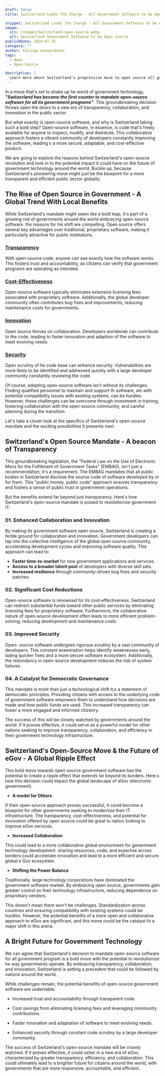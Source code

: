 ```yaml
---
draft: false
title: Switzerland Leads the Charge - All Government Software to be Open Source

snippet: Switzerland Leads the Charge - All Government Software to be Open Source
image:
  src: /images/Switzerland-open-source.webp
  alt: Switzerland Government Software to be Open Source
publishDate: 2024-07-25
category: ""
author: Kalinga Gunwardhana
tags:
  - News
  - Open-Source

description: |
  Learn more about Switzerland's progressive move to open source all government software. Stay ahead of the curve with insights.
---
```


In a move that's set to shake up he world of government technology, **_"Switzerland has become the first counter to mandate open-source software for all its government programs"_**. This groundbreaking decision throws open the doors to a new ers of transparency, collaboration, and innovation in the public sector.

But what exactly is open-source software, and why is Switzerland taking such a bold step? Open-source software, in essence, is code that's freely available for anyone to inspect, modify, and distribute. This collaborative approach fosters a vibrant community of developers constantly improving the software, leading o a more secure, adaptable, and cost-effective product.

We are going to explore the reasons behind Switzerland's open-source revolution and look in to the potential impact it could have on the future of government technology around the world. Buckle up, because Switzerland's pioneering move might just be the blueprint for a more transparent and efficient public sector globally.

## The Rise of Open Source in Government - A Global Trend With Local Benefits

While Switzerland's mandate might seem like a bold leap, it's part of a growing rnd of governments around the world embracing open-source software. the reasons for his shift are compelling. Open source offers several key advantages over traditional, proprietary software, making it particularly attractive for public institutions.

### <ins>**Transparency**</ins>

With open-source code, anyone can see exactly how the software works. This fosters trust and accountability, as citizens can verify that government programs are operating as intended.


### <ins>**Cost-Effectiveness**</ins>

Open-source software typically eliminates extensive licensing fees associated with proprietary software. Additionally, the global developer community often contributes bug fixes and improvements, reducing maintenance costs for governments.

### <ins>**Innovation**</ins>

Open source thrives on collaboration. Developers worldwide can contribute to the code, leading to faster innovation and adaption of the software to meet evolving needs.

### <ins>**Security**</ins>

Open scrutiny of he code base can enhance security. Vulnerabilities are more likely to be identified and addressed quickly with a large developer community constantly reviewing the code.

Of course, adopting open-source software isn't without its challenges. Finding qualified personnel to maintain and support th software, aln with potential compatibility issues with existing systems, can be hurdles. However, these challenges can be overcome through investment in training, fostering collaboration with the open-source community, and careful planning during the transition.

Let's take a closer look at the specifics of Switzerland's open-source mandate and the exciting possibilities it presents next.

## Switzerland's Open Source Mandate - A beacon of Transparency

This groundbreaking legislation, the "Federal Law on the Use of Electronic Mens for the Fulfillment of Government Tasks" (EMBAG), isn't just a recommendation; it's a requirement. The EMBAG mandates that all public bodies in Switzerland disclose the source code of software developed by or for them. This "public money, public code" approach ensures transparency and fosters a sense of public trust in government operations.

But the benefits extend far beyond just transparency. Here's how Switzerland's open-source mandate is poised to revolutionize government IT:

### 01. Enhanced Collaboration and Innovation

By making its government software open source, Switzerland is creating a fertile ground for collaboration and innovation. Government developers can tap into the collective intelligence of the global open source community, accelerating development cycles and improving software quality. This approach can lead to:

- **Faster time-to-market** for new government applications and services.
- **Access to a broader talent pool** of developers with diverse skill sets.
- **Increased resilience** through community-driven bug fixes and security patches.

### 02. Significant Cost Reductions

Open-source software is renowned for its cost-effectiveness. Switzerland can redirect substantial funds toward other public services by eliminating licensing fees for proprietary software. Furthermore, the collaborative nature of open-source development often leads to more efficient problem-solving, reducing development and maintenance costs.

### 03. Improved Security

Open- source software undergoes rigorous scrutiny by a vast community of developers. This constant examination helps identify weaknesses early, lading quicker fixes and a more secure software ecosystem. Additionally, the redundancy in open-source development reduces the risk of system failures.

### 04. A Catalyst for Democratic Governance

This mandate is more than just a technological shift it;s a statement of democratic principles. Providing citizens with access to the underlying code of government software empowers them to understand how decisions are made and how public funds are used. This increased transparency can foster a more engaged and informed citizenry.

The success of this will be closely watched by governments around the world. If it proves effective, it could serve as a powerful model for other nations seeking to improve transparency, collaboration, and efficiency in their government technology infrastructure.

## Switzerland's Open-Source Move & the Future of eGov - A Global Ripple Effect

This  bold move towards open-source government software has the potential to create a ripple effect that extends far beyond its borders. Here.s how this decision could impact the global landscape of eGov (electronic government).

- **A model for Others**

If their open-source approach proves successful, it could become a blueprint for other governments seeking to modernize their IT infrastructure. The transparency, cost-effectiveness, and potential for innovation offered by open source could be great to nation looking to improve eGov services.

- **Increased Collaboration** 

This could lead to a more collaborative global environment for government technology development. sharing resources, code, and expertise across borders could accelerate innovation and lead to a more efficient and secure global e Gov ecosystem.

- **Shifting the Power Balance**

Traditionally, large technology corporations have dominated the government software market. By embracing open source, governments gain greater control ov their technology infrastructure, reducing dependence on proprietary vendors.

This doesn't mean there won't be challenges. Standardization across countries and ensuring compatibility with existing systems could be hurdles. However, the potential benefits of a more open and collaborative approach to eGov are significant, and this move could be the catalyst fo a major shift in this arena.

## A Bright Future for Government Technology

We can agree that Switzerland's decision to mandate open-source software for all government program is a bold move with the potential to revolutionize he way governments operate.  By embracing transparency, collaboration, and innovation, Switzerland is setting a precedent that could be followed by nations around the world.

While challenges remain, the potential benefits of open-source government software are undeniable:

- Increased trust and accountability through transparent code.

- Cost savings from eliminating licensing fees and leveraging community contributions.

- Faster innovation and adaptation of software to meet evolving needs.

- Enhanced security through constant code scrutiny by a large developer community.

The success of Switzerland's open-source mandate will be closely watched. If it proves effective, it could usher in a new era of eGov, characterized by greater transparency, efficiency, and collaboration. This could ultimately lead to a brighter future for citizens around the world, with governments that are more responsive, accountable, and efficient.
